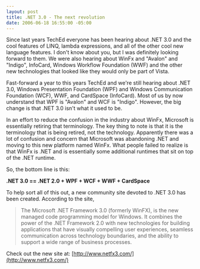 ```yaml
---
layout: post
title: .NET 3.0 - The next revolution
date: 2006-06-18 16:55:00 -05:00
---
```


Since last years TechEd everyone has been hearing about .NET 3.0 and the cool features of LINQ, lambda expressions, and all of the other cool new language features. I don't know about you, but I was definitely looking forward to them. We were also hearing about WinFx and "Avalon" and "Indigo", InfoCard, Windows Workflow Foundation (WWF) and the other new technologies that looked like they would only be part of Vista.

Fast-forward a year to this years TechEd and we're still hearing about .NET 3.0, Windows Presentation Foundation (WPF) and Windows Communication Foundation (WCF), WWF, and CardSpace (InfoCard). Most of us by now understand that WPF is "Avalon" and WCF is "Indigo". However, the big change is that .NET 3.0 isn't what it used to be.

In an effort to reduce the confusion in the industry about WinFx, Microsoft is essentially retiring that terminology. The key thing to note is that it is the terminology that is being retired, not the technology. Apparently there was a lot of confusion and concern that Microsoft was abandoning .NET and moving to this new platform named WinFx. What people failed to realize is that WinFx is .NET and is essentially some additional runtimes that sit on top of the .NET runtime.

So, the bottom line is this:

<strong>.NET 3.0 == .NET 2.0 + WPF + WCF + WWF + CardSpace</strong>

To help sort all of this out, a new community site devoted to .NET 3.0 has been created. According to the site, 

> The Microsoft .NET Framework 3.0 (formerly WinFX), is the new managed code programming model for Windows. It combines the power of the .NET Framework 2.0 with new technologies for building applications that have visually compelling user experiences, seamless communication across technology boundaries, and the ability to support a wide range of business processes.

Check out the new site at: [http://www.netfx3.com/](http://www.netfx3.com/)
